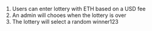 1. Users can enter lottery with ETH based on a USD fee
2. An admin will chooes when the lottery is over
3. The lottery will select a random winner123